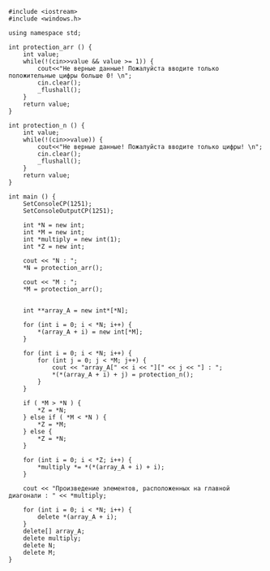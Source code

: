 ﻿```
#include <iostream>
#include <windows.h>

using namespace std;

int protection_arr () {
	int value;
	while(!(cin>>value && value >= 1)) {
		cout<<"Не верные данные! Пожалуйста вводите только положительные цифры больше 0! \n";
		cin.clear();
		_flushall();
	}
	return value;
}

int protection_n () {
	int value;
	while(!(cin>>value)) {
		cout<<"Не верные данные! Пожалуйста вводите только цифры! \n";
		cin.clear();
		_flushall();
	}
	return value;
}

int main () {
	SetConsoleCP(1251);
	SetConsoleOutputCP(1251);
	
	int *N = new int;
	int *M = new int;
	int *multiply = new int(1);
	int *Z = new int;

	cout << "N : ";
	*N = protection_arr();

	cout << "M : ";
	*M = protection_arr();


	int **array_A = new int*[*N];

	for (int i = 0; i < *N; i++) {
		*(array_A + i) = new int[*M];
	}

	for (int i = 0; i < *N; i++) {
		for (int j = 0; j < *M; j++) {
			cout << "array_A[" << i << "][" << j << "] : ";
			*(*(array_A + i) + j) = protection_n();
		}
	}

	if ( *M > *N ) {
		*Z = *N;
	} else if ( *M < *N ) {
		*Z = *M;
	} else {
		*Z = *N;
	}

	for (int i = 0; i < *Z; i++) {
		*multiply *= *(*(array_A + i) + i);
	}

	cout << "Произведение элементов, расположенных на главной диагонали : " << *multiply;

	for (int i = 0; i < *N; i++) {
		delete *(array_A + i);
	}
	delete[] array_A;
	delete multiply;
	delete N;
	delete M;
}

```
